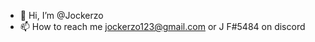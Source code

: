 - 👋 Hi, I’m @Jockerzo
- 📫 How to reach me jockerzo123@gmail.com or J F#5484 on discord

<!---
Jockerzo/Jockerzo is a ✨ special ✨ repository because its `README.md` (this file) appears on your GitHub profile.
You can click the Preview link to take a look at your changes.
--->
